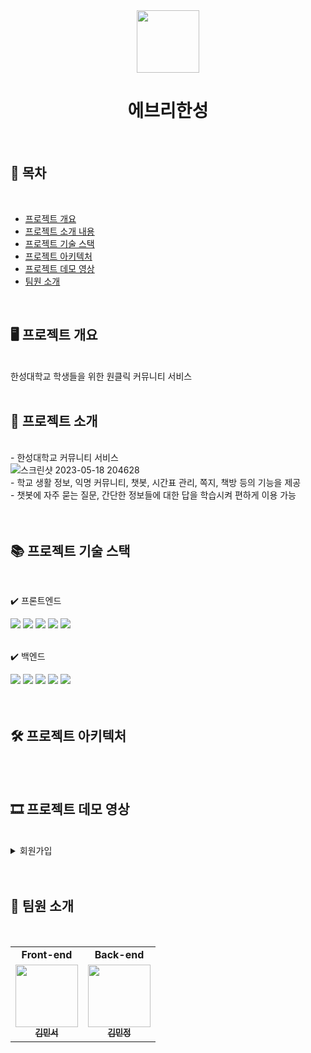 <div align="center">
  <img src="https://user-images.githubusercontent.com/108450681/230785106-1a2cbcf2-8686-4f57-bba0-b12b45fb8fb8.png" width="100px;" height="100px" alt=""/>
<h1>에브리한성</h1>
</div>
<br/>

## 📝 목차

<br/>

- [프로젝트 개요](#-프로젝트-개요)
- [프로젝트 소개 내용](#-프로젝트-소개)
- [프로젝트 기술 스택](#-프로젝트-기술-스택)
- [프로젝트 아키텍처](#-프로젝트-아키텍처)
- [프로젝트 데모 영상](#-프로젝트-데모-영상)
- [팀원 소개](#-팀원-소개)

<br/>

## 🖥️ 프로젝트 개요

<br/>
한성대학교 학생들을 위한 원클릭 커뮤니티 서비스
<br/>
<br/>

## 🔎 프로젝트 소개

<br/>
- 한성대학교 커뮤니티 서비스<br/>
<img  alt="스크린샷 2023-05-18 204628" src="https://github.com/minseokiim/Capstone_Front/assets/55376275/ca045a5a-c4a6-4068-9fd6-8235b3730ede">

<br/>
- 학교 생활 정보, 익명 커뮤니티, 챗봇, 시간표 관리, 쪽지, 책방 등의 기능을 제공<br/>
- 챗봇에 자주 묻는 질문, 간단한 정보들에 대한 답을 학습시켜 편하게 이용 가능<br/>
<br/>
<br/>

## 📚 프로젝트 기술 스택

<br/>

✔️ 프론트엔드

<div>
<img src="https://img.shields.io/badge/javascript-F7DF1E?style=for-the-badge&logo=javascript&logoColor=white"> 
<img src="https://img.shields.io/badge/react-61DAFB?style=for-the-badge&logo=react&logoColor=white">
<img src="https://img.shields.io/badge/CSS3-FF9933?style=for-the-badge&logo=CSS3&logoColor=white">
<img src="https://img.shields.io/badge/npm-CB3837?style=for-the-badge&logo=npm&logoColor=white">
  <img src="https://img.shields.io/badge/bootstrap-7952B3?style=for-the-badge&logo=bootstrap&logoColor=white">
</div>

<br/>

✔️ 백엔드

<div>
<img src="https://img.shields.io/badge/JAVA-007396?style=for-the-badge&logo=JAVA&logoColor=white"> 
<img src="https://img.shields.io/badge/springboot-6DB33F?style=for-the-badge&logo=springboot&logoColor=white">
<img src="https://img.shields.io/badge/gradle-02303A?style=for-the-badge&logo=gradle&logoColor=white">
<img src="https://img.shields.io/badge/hibernate-59666C?style=for-the-badge&logo=hibernate&logoColor=white">
<img src="https://img.shields.io/badge/mysql-4479A1?style=for-the-badge&logo=mysql&logoColor=white">
</div>

<br/>
<br/>

## 🛠 프로젝트 아키텍처

<br/>
<img src="https://user-images.githubusercontent.com/55376275/236747266-3641bc24-6422-4d98-b0c2-47f44b720b29.png" alt=""/>
<br />
<br/>

## 🎞 프로젝트 데모 영상

<br/>

<details>
    <summary>회원가입</summary>
      <h5 align="center">화면</h5>
</details>

<br/>
<br/>

## 🙈 팀원 소개

<br/>

<table>
  <tr>
    <td colspan="1" align="center"><strong>Front-end</strong></td>
    <td colspan="1" align="center"><strong>Back-end</strong></td>
  </tr>
  <tr>
    <td align="center">
      <a href="https://github.com/minseokiim">
        <img src="https://avatars.githubusercontent.com/u/55376275?v=4" width="100px;" alt=""/><br />
        <sub>
          <b>김민서</b>
        </sub>
      </a><br />
    </td>
    <td align="center">
      <a href="https://github.com/minzung">
        <img src="https://avatars.githubusercontent.com/u/108450681?v=4" width="100px;" alt=""/><br />
        <sub>
          <b>김민정</b>
        </sub>
      </a><br />
    </td>
</table>
<br/>

<br/>
